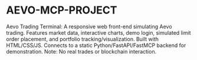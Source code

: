 # AEVO-MCP-PROJECT
Aevo Trading Terminal: A responsive web front-end simulating Aevo trading. Features market data, interactive charts, demo login, simulated limit order placement, and portfolio tracking/visualization. Built with HTML/CSS/JS. Connects to a static Python/FastAPI/FastMCP backend for demonstration. Note: No real trades or blockchain interaction.
